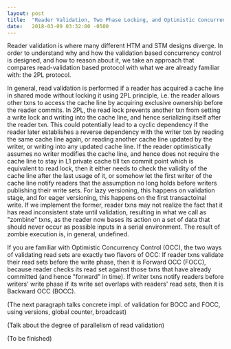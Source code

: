 ```yaml
---
layout: post
title:  "Reader Validation, Two Phase Locking, and Optimistic Concurrency Control"
date:   2018-03-09 03:32:00 -0500
---
```


Reader validation is where many different HTM and STM designs diverge. In order to understand why and how the 
validation based concurrency control is designed, and how to reason about it, we take an approach that compares
read-validation based protocol with what we are already familiar with: the 2PL protocol.

In general, read validation is performed if a reader has acquired a cache line in shared mode without locking it using 2PL
principle, i.e. the reader allows other txns to access the cache line by acquiring exclusive ownership before the reader commits. 
In 2PL, the read lock prevents another txn from setting a write lock and writing into the cache line, and hence 
serializing itself after the reader txn. This could potentially lead to a cyclic dependency if the reader later establishes a reverse 
dependency with the writer txn by reading the same cache line again, or reading another cache line updated by the writer, 
or writing into any updated cache line. If the reader optimistically assumes no writer modifies the cache line, and hence
does not require the cache line to stay in L1 private cache till txn commit point which is equivalent to read lock, then it either 
needs to check the validity of the cache line after the last usage of it, or 
somehow let the first writer of the cache line notify readers that the assumption no long holds before writers publishing their write 
sets. For lazy versioning, this happens on validation stage, and for eager versioning, this happens on the first transactoinal write. If 
we implement the former, reader txns may not realize the fact that it has read inconsistent state until validation, resulting in 
what we call as "zombine" txns, as the reader now bases its action on a set of data that should never
occur as possible inputs in a serial environment. The result of zombie execution is, in general, undefined.

If you are familiar with Optimistic Concurrency Control (OCC), the two ways of validating read sets are exactly
two flavors of OCC: If reader txns validate their read sets before the write phase, then it is Forward OCC (FOCC), because reader 
checks its read set against those txns that have already committed (and hence "forward" in time). If writer txns 
notify readers before writers' write phase if its write set overlaps with readers' read sets, then it is Backward OCC (BOCC).

(The next paragraph talks concrete impl. of validation for BOCC and FOCC, using versions, global counter, broadcast)

(Talk about the degree of parallelism of read validation)

(To be finished)